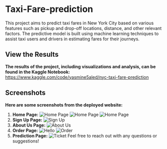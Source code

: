 # Taxi-Fare-prediction
This project aims to predict taxi fares in New York City based on various features such as pickup and drop-off locations, distance, and other relevant factors. The predictive model is built using machine learning techniques to assist taxi users and drivers in estimating fares for their journeys.
## View the Results
**The results of the project, including visualizations and analysis, can be found in the Kaggle Notebook:**
https://www.kaggle.com/code/yasmine5aled/nyc-taxi-fare-prediction 
## Screenshots
**Here are some screenshots from the deployed website:**
1. **Home Page:**
![Home Page](https://github.com/Yasmine-Khaled/Taxi-Fare-prediction/assets/89998528/7af59936-58a0-4168-b680-c1e06226a509)
![Home Page](https://github.com/Yasmine-Khaled/Taxi-Fare-prediction/assets/89998528/c2dfc8b9-0fd1-4aa2-9317-87a6fe870349)
![Home Page](https://github.com/Yasmine-Khaled/Taxi-Fare-prediction/assets/89998528/a5f4277a-ed03-4445-9d4d-6253ee86791c)
3. **Sign Up Page:**
![Sign Up](https://github.com/Yasmine-Khaled/Taxi-Fare-prediction/assets/89998528/db86bc82-6e6a-441e-9496-a8f6ab0eea78)
5. **About Us Page:**
![About Us](https://github.com/Yasmine-Khaled/Taxi-Fare-prediction/assets/89998528/1b653ea6-9138-46e8-89b0-639397c5b01c)
7. **Order Page:**
![Hello](https://github.com/Yasmine-Khaled/Taxi-Fare-prediction/assets/89998528/7962d104-df19-4fef-aec2-4adafe15ffd5)
![Order](https://github.com/Yasmine-Khaled/Taxi-Fare-prediction/assets/89998528/345ad5ac-a35d-45c4-8a48-97a52b4bd486)
9. **Prediction Page:**
![Ticket](https://github.com/Yasmine-Khaled/Taxi-Fare-prediction/assets/89998528/0a8f014a-ca59-42a3-9377-e34b9a399929)
Feel free to reach out with any questions or suggestions!
